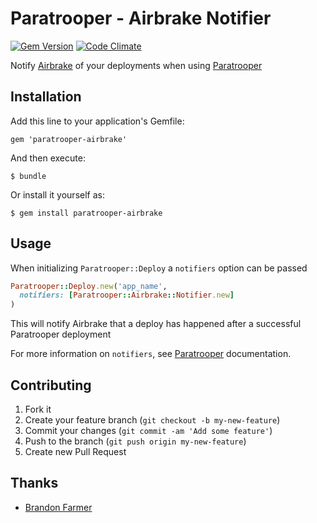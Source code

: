 # Paratrooper - Airbrake Notifier

[![Gem Version](https://badge.fury.io/rb/paratrooper-airbrake.png)](http://badge.fury.io/rb/paratrooper-airbrake)
[![Code Climate](https://codeclimate.com/github/mattpolito/paratrooper-airbrake.png)](https://codeclimate.com/github/mattpolito/paratrooper-airbrake)

Notify [Airbrake][] of your deployments when using [Paratrooper][]

## Installation

Add this line to your application's Gemfile:

    gem 'paratrooper-airbrake'

And then execute:

    $ bundle

Or install it yourself as:

    $ gem install paratrooper-airbrake

## Usage

When initializing `Paratrooper::Deploy` a `notifiers` option can be passed

```ruby
Paratrooper::Deploy.new('app_name',
  notifiers: [Paratrooper::Airbrake::Notifier.new]
)
```

This will notify Airbrake that a deploy has happened after a successful
Paratrooper deployment

For more information on `notifiers`, see [Paratrooper][] documentation.

## Contributing

1. Fork it
2. Create your feature branch (`git checkout -b my-new-feature`)
3. Commit your changes (`git commit -am 'Add some feature'`)
4. Push to the branch (`git push origin my-new-feature`)
5. Create new Pull Request

## Thanks

* [Brandon Farmer][]

[Airbrake]: http://airbrake.io
[Paratrooper]: https://github.com/mattpolito/paratrooper
[Brandon Farmer]: https://github.com/bthesorceror
